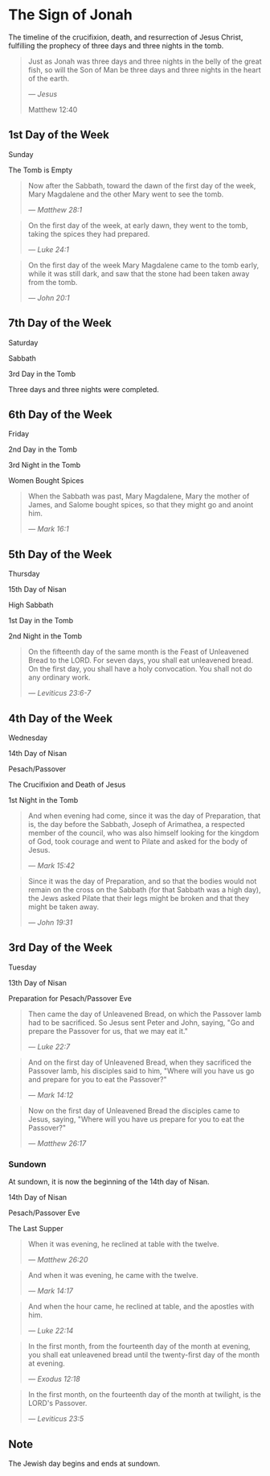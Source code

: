 # The Sign of Jonah

The timeline of the crucifixion, death, and resurrection of Jesus Christ, fulfilling the prophecy of three days and three nights in the tomb.

> Just as Jonah was three days and three nights in the belly of the great fish, so will the Son of Man be three days and three nights in the heart of the earth.
>
> — _Jesus_
>
> Matthew 12:40

## 1st Day of the Week

Sunday

The Tomb is Empty

> Now after the Sabbath, toward the dawn of the first day of the week, Mary Magdalene and the other Mary went to see the tomb.
>
> — _Matthew 28:1_

> On the first day of the week, at early dawn, they went to the tomb, taking the spices they had prepared.
>
> — _Luke 24:1_

> On the first day of the week Mary Magdalene came to the tomb early, while it was still dark, and saw that the stone had been taken away from the tomb.
>
> — _John 20:1_

## 7th Day of the Week

Saturday

Sabbath

3rd Day in the Tomb

Three days and three nights were completed.

## 6th Day of the Week

Friday

2nd Day in the Tomb

3rd Night in the Tomb

Women Bought Spices

> When the Sabbath was past, Mary Magdalene, Mary the mother of James, and Salome bought spices, so that they might go and anoint him.
>
> — _Mark 16:1_

## 5th Day of the Week

Thursday

15th Day of Nisan

High Sabbath

1st Day in the Tomb

2nd Night in the Tomb

> On the fifteenth day of the same month is the Feast of Unleavened Bread to the LORD. For seven days, you shall eat unleavened bread. On the first day, you shall have a holy convocation. You shall not do any ordinary work.
>
> — _Leviticus 23:6-7_

## 4th Day of the Week

Wednesday

14th Day of Nisan

Pesach/Passover

The Crucifixion and Death of Jesus

1st Night in the Tomb

> And when evening had come, since it was the day of Preparation, that is, the day before the Sabbath, Joseph of Arimathea, a respected member of the council, who was also himself looking for the kingdom of God, took courage and went to Pilate and asked for the body of Jesus.
>
> — _Mark 15:42_

> Since it was the day of Preparation, and so that the bodies would not remain on the cross on the Sabbath (for that Sabbath was a high day), the Jews asked Pilate that their legs might be broken and that they might be taken away.
>
> — _John 19:31_

## 3rd Day of the Week

Tuesday

13th Day of Nisan

Preparation for Pesach/Passover Eve

> Then came the day of Unleavened Bread, on which the Passover lamb had to be sacrificed. So Jesus sent Peter and John, saying, "Go and prepare the Passover for us, that we may eat it."
>
> — _Luke 22:7_

> And on the first day of Unleavened Bread, when they sacrificed the Passover lamb, his disciples said to him, "Where will you have us go and prepare for you to eat the Passover?"
>
> — _Mark 14:12_

> Now on the first day of Unleavened Bread the disciples came to Jesus, saying, "Where will you have us prepare for you to eat the Passover?"
>
> — _Matthew 26:17_

### Sundown

At sundown, it is now the beginning of the 14th day of Nisan.

14th Day of Nisan

Pesach/Passover Eve

The Last Supper

> When it was evening, he reclined at table with the twelve.
>
> — _Matthew 26:20_

> And when it was evening, he came with the twelve.
>
> — _Mark 14:17_

> And when the hour came, he reclined at table, and the apostles with him.
>
> — _Luke 22:14_

> In the first month, from the fourteenth day of the month at evening, you shall eat unleavened bread until the twenty-first day of the month at evening.
>
> — _Exodus 12:18_

> In the first month, on the fourteenth day of the month at twilight, is the LORD's Passover.
>
> — _Leviticus 23:5_

## Note

The Jewish day begins and ends at sundown.
